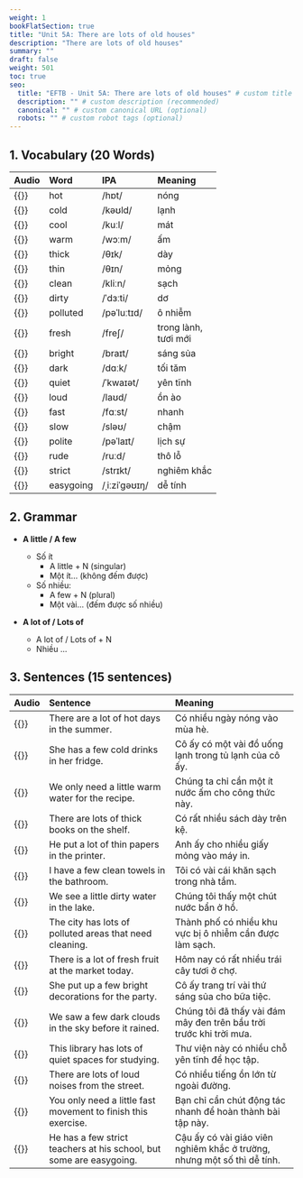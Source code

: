 ```yaml
---
weight: 1
bookFlatSection: true
title: "Unit 5A: There are lots of old houses"
description: "There are lots of old houses"
summary: ""
draft: false
weight: 501
toc: true
seo:
  title: "EFTB - Unit 5A: There are lots of old houses" # custom title (optional)
  description: "" # custom description (recommended)
  canonical: "" # custom canonical URL (optional)
  robots: "" # custom robot tags (optional)
---
```


## 1. Vocabulary (20 Words)

| Audio                                                               | Word      | IPA           | Meaning     |
|:--------------------------------------------------------------------|:----------|:--------------|:------------|
| {{<audio-player src="audio/unit5a/vocabularies/00_hot.wav">}}       | hot       | /hɒt/         | nóng        |
| {{<audio-player src="audio/unit5a/vocabularies/01_cold.wav">}}      | cold      | /kəʊld/       | lạnh        |
| {{<audio-player src="audio/unit5a/vocabularies/02_cool.wav">}}      | cool      | /kuːl/        | mát         |
| {{<audio-player src="audio/unit5a/vocabularies/03_warm.wav">}}      | warm      | /wɔːm/        | ấm          |
| {{<audio-player src="audio/unit5a/vocabularies/04_thick.wav">}}     | thick     | /θɪk/         | dày         |
| {{<audio-player src="audio/unit5a/vocabularies/05_thin.wav">}}      | thin      | /θɪn/         | mỏng        |
| {{<audio-player src="audio/unit5a/vocabularies/06_clean.wav">}}     | clean     | /kliːn/       | sạch        |
| {{<audio-player src="audio/unit5a/vocabularies/07_dirty.wav">}}     | dirty     | /ˈdɜːti/      | dơ          |
| {{<audio-player src="audio/unit5a/vocabularies/08_polluted.wav">}}  | polluted  | /pəˈluːtɪd/   | ô nhiễm     |
| {{<audio-player src="audio/unit5a/vocabularies/09_fresh.wav">}}     | fresh     | /freʃ/        | trong lành, <br> tươi mới |
| {{<audio-player src="audio/unit5a/vocabularies/10_bright.wav">}}    | bright    | /braɪt/       | sáng sủa    |
| {{<audio-player src="audio/unit5a/vocabularies/11_dark.wav">}}      | dark      | /dɑːk/        | tối tăm     |
| {{<audio-player src="audio/unit5a/vocabularies/12_quiet.wav">}}     | quiet     | /ˈkwaɪət/     | yên tĩnh    |
| {{<audio-player src="audio/unit5a/vocabularies/13_loud.wav">}}      | loud      | /laʊd/        | ồn ào       |
| {{<audio-player src="audio/unit5a/vocabularies/14_fast.wav">}}      | fast      | /fɑːst/       | nhanh       |
| {{<audio-player src="audio/unit5a/vocabularies/15_slow.wav">}}      | slow      | /sləʊ/        | chậm        |
| {{<audio-player src="audio/unit5a/vocabularies/16_polite.wav">}}    | polite    | /pəˈlaɪt/     | lịch sự     |
| {{<audio-player src="audio/unit5a/vocabularies/17_rude.wav">}}      | rude      | /ruːd/        | thô lỗ      |
| {{<audio-player src="audio/unit5a/vocabularies/18_strict.wav">}}    | strict    | /strɪkt/      | nghiêm khắc |
| {{<audio-player src="audio/unit5a/vocabularies/19_easygoing.wav">}} | easygoing | /ˌiːziˈɡəʊɪŋ/ | dễ tính     |

## 2. Grammar

* **A little / A few**
  - Số ít
    + A little + N (singular)
    + Một ít… (không đếm được)
  - Số nhiều:
    + A few + N (plural)
    + Một vài… (đếm được số nhiều)

* **A lot of / Lots of**
  - A lot of / Lots of + N
  - Nhiều ...



## 3. Sentences (15 sentences)

| Audio                                                                                                                    | Sentence                                                            | Meaning                                                                 |
|:-------------------------------------------------------------------------------------------------------------------------|:--------------------------------------------------------------------|:------------------------------------------------------------------------|
| {{<audio-player src="audio/unit5a/sentences/00_There_are_a_lot_of_hot_days_in_the_summer.wav">}}                         | There are a lot of hot days in the summer.                          | Có nhiều ngày nóng vào mùa hè.                                          |
| {{<audio-player src="audio/unit5a/sentences/01_She_has_a_few_cold_drinks_in_her_fridge.wav">}}                           | She has a few cold drinks in her fridge.                            | Cô ấy có một vài đồ uống lạnh trong tủ lạnh của cô ấy.                  |
| {{<audio-player src="audio/unit5a/sentences/02_We_only_need_a_little_warm_water_for_the_recipe.wav">}}                   | We only need a little warm water for the recipe.                    | Chúng ta chỉ cần một ít nước ấm cho công thức này.                      |
| {{<audio-player src="audio/unit5a/sentences/03_There_are_lots_of_thick_books_on_the_shelf.wav">}}                        | There are lots of thick books on the shelf.                         | Có rất nhiều sách dày trên kệ.                                          |
| {{<audio-player src="audio/unit5a/sentences/04_He_put_a_lot_of_thin_papers_in_the_printer.wav">}}                        | He put a lot of thin papers in the printer.                         | Anh ấy cho nhiều giấy mỏng vào máy in.                                  |
| {{<audio-player src="audio/unit5a/sentences/05_I_have_a_few_clean_towels_in_the_bathroom.wav">}}                         | I have a few clean towels in the bathroom.                          | Tôi có vài cái khăn sạch trong nhà tắm.                                 |
| {{<audio-player src="audio/unit5a/sentences/06_We_see_a_little_dirty_water_in_the_lake.wav">}}                           | We see a little dirty water in the lake.                            | Chúng tôi thấy một chút nước bẩn ở hồ.                                  |
| {{<audio-player src="audio/unit5a/sentences/07_The_city_has_lots_of_polluted_areas_that_need_cleaning.wav">}}            | The city has lots of polluted areas that need cleaning.             | Thành phố có nhiều khu vực bị ô nhiễm cần được làm sạch.                |
| {{<audio-player src="audio/unit5a/sentences/08_There_is_a_lot_of_fresh_fruit_at_the_market_today.wav">}}                 | There is a lot of fresh fruit at the market today.                  | Hôm nay có rất nhiều trái cây tươi ở chợ.                               |
| {{<audio-player src="audio/unit5a/sentences/09_She_put_up_a_few_bright_decorations_for_the_party.wav">}}                 | She put up a few bright decorations for the party.                  | Cô ấy trang trí vài thứ sáng sủa cho bữa tiệc.                          |
| {{<audio-player src="audio/unit5a/sentences/10_We_saw_a_few_dark_clouds_in_the_sky_before_it_rained.wav">}}              | We saw a few dark clouds in the sky before it rained.               | Chúng tôi đã thấy vài đám mây đen trên bầu trời trước khi trời mưa.     |
| {{<audio-player src="audio/unit5a/sentences/11_This_library_has_lots_of_quiet_spaces_for_studying.wav">}}                | This library has lots of quiet spaces for studying.                 | Thư viện này có nhiều chỗ yên tĩnh để học tập.                          |
| {{<audio-player src="audio/unit5a/sentences/12_There_are_lots_of_loud_noises_from_the_street.wav">}}                     | There are lots of loud noises from the street.                      | Có nhiều tiếng ồn lớn từ ngoài đường.                                   |
| {{<audio-player src="audio/unit5a/sentences/13_You_only_need_a_little_fast_movement_to_finish_this_exercise.wav">}}      | You only need a little fast movement to finish this exercise.       | Bạn chỉ cần chút động tác nhanh để hoàn thành bài tập này.              |
| {{<audio-player src="audio/unit5a/sentences/14_He_has_a_few_strict_teachers_at_his_school_but_some_are_easygoing.wav">}} | He has a few strict teachers at his school, but some are easygoing. | Cậu ấy có vài giáo viên nghiêm khắc ở trường, nhưng một số thì dễ tính. |
